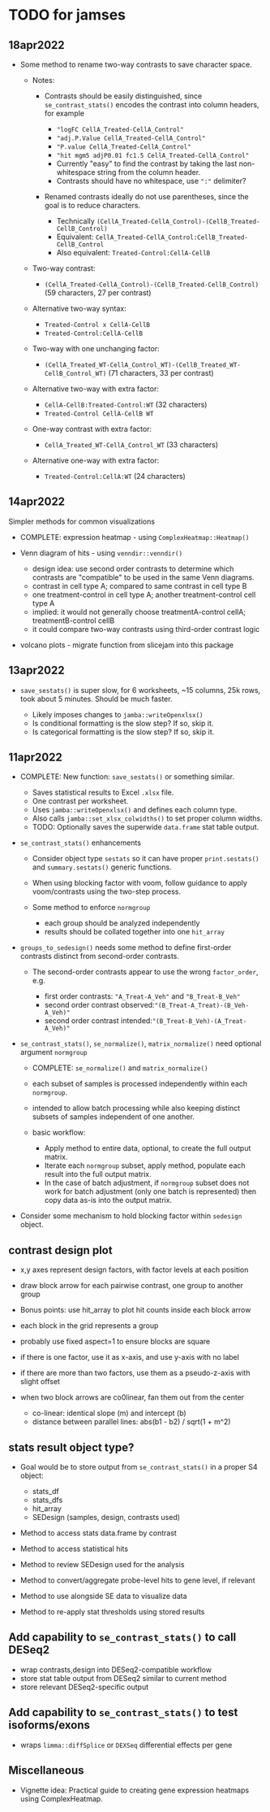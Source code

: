 
# TODO for jamses

## 18apr2022

* Some method to rename two-way contrasts to save character space.

   * Notes:
   
      * Contrasts should be easily distinguished, since `se_contrast_stats()`
      encodes the contrast into column headers, for example
      
         * `"logFC CellA_Treated-CellA_Control"`
         * `"adj.P.Value CellA_Treated-CellA_Control"`
         * `"P.value CellA_Treated-CellA_Control"`
         * `"hit mgm5 adjP0.01 fc1.5 CellA_Treated-CellA_Control"`
         * Currently "easy" to find the contrast by taking the last
         non-whitespace string from the column header.
         * Contrasts should have no whitespace, use `":"` delimiter?
         
      * Renamed contrasts ideally do not use parentheses, since the goal
      is to reduce characters.
      
         * Technically `(CellA_Treated-CellA_Control)-(CellB_Treated-CellB_Control)`
         * Equivalent: `CellA_Treated-CellA_Control:CellB_Treated-CellB_Control`
         * Also equivalent: `Treated-Control:CellA-CellB`
   
   * Two-way contrast:
      * `(CellA_Treated-CellA_Control)-(CellB_Treated-CellB_Control)`
      (59 characters, 27 per contrast)

   * Alternative two-way syntax:
      * `Treated-Control x CellA-CellB`
      * `Treated-Control:CellA-CellB`

   * Two-way with one unchanging factor:
      * `(CellA_Treated_WT-CellA_Control_WT)-(CellB_Treated_WT-CellB_Control_WT)`
      (71 characters, 33 per contrast)

   * Alternative two-way with extra factor:
      * `CellA-CellB:Treated-Control:WT` (32 characters)
      * `Treated-Control CellA-CellB WT`

   * One-way contrast with extra factor:
      * `CellA_Treated_WT-CellA_Control_WT`
      (33 characters)
   
   * Alternative one-way with extra factor:
      * `Treated-Control:CellA:WT` (24 characters)
   
   
## 14apr2022

Simpler methods for common visualizations

* COMPLETE: expression heatmap - using `ComplexHeatmap::Heatmap()`
* Venn diagram of hits - using `venndir::venndir()`

   * design idea: use second order contrasts to determine which
   contrasts are "compatible" to be used in the same Venn diagrams.
   * contrast in cell type A; compared to same contrast in cell type B
   * one treatment-control in cell type A; another treatment-control cell type A
   * implied: it would not generally choose treatmentA-control cellA; treatmentB-control cellB
   * it could compare two-way contrasts using third-order contrast logic


* volcano plots - migrate function from slicejam into this package


## 13apr2022

* `save_sestats()` is super slow, for 6 worksheets, ~15 columns, 25k rows,
took about 5 minutes. Should be much faster.

   * Likely imposes changes to `jamba::writeOpenxlsx()`
   * Is conditional formatting is the slow step? If so, skip it.
   * Is categorical formatting is the slow step? If so, skip it.

## 11apr2022

* COMPLETE: New function: `save_sestats()` or something similar.

   * Saves statistical results to Excel `.xlsx` file.
   * One contrast per worksheet.
   * Uses `jamba::writeOpenxlsx()` and defines each column type.
   * Also calls `jamba::set_xlsx_colwidths()` to set proper column widths.
   * TODO: Optionally saves the superwide `data.frame` stat table output.

* `se_contrast_stats()` enhancements

   * Consider object type `sestats` so it can have proper `print.sestats()`
   and `summary.sestats()` generic functions.
   * When using blocking factor with voom, follow guidance to
   apply voom/contrasts using the two-step process.
   * Some method to enforce `normgroup`
   
      * each group should be analyzed independently
      * results should be collated together into one `hit_array`

* `groups_to_sedesign()` needs some method to define first-order contrasts
distinct from second-order contrasts.

   * The second-order contrasts appear to use the wrong `factor_order`, e.g.
   
      * first order contrasts: `"A_Treat-A_Veh"` and `"B_Treat-B_Veh"`
      * second order contrast observed:`"(B_Treat-A_Treat)-(B_Veh-A_Veh)"`
      * second order contrast intended:`"(B_Treat-B_Veh)-(A_Treat-A_Veh)"`

* `se_contrast_stats()`, `se_normalize()`, `matrix_normalize()` need optional argument `normgroup`

   * COMPLETE: `se_normalize()` and `matrix_normalize()`
   * each subset of samples is processed independently within each `normgroup`.
   * intended to allow batch processing while also keeping distinct subsets
   of samples independent of one another.
   * basic workflow:
   
      * Apply method to entire data, optional, to create the full output matrix.
      * Iterate each `normgroup` subset, apply method, populate each result
      into the full output matrix.
      * In the case of batch adjustment, if `normgroup` subset does not work
      for batch adjustment (only one batch is represented) then copy data
      as-is into the output matrix.

* Consider some mechanism to hold blocking factor within `sedesign` object.


## contrast design plot

* x,y axes represent design factors, with factor levels at each position
* draw block arrow for each pairwise contrast, one group to another group
* Bonus points: use hit_array to plot hit counts inside each block arrow

* each block in the grid represents a group
* probably use fixed aspect=1 to ensure blocks are square

* if there is one factor, use it as x-axis, and use y-axis with no label
* if there are more than two factors, use them as a pseudo-z-axis with slight offset
* when two block arrows are co0linear, fan them out from the center

   * co-linear: identical slope (m) and intercept (b)
   * distance between parallel lines: abs(b1 - b2) / sqrt(1 + m^2)


## stats result object type?

* Goal would be to store output from `se_contrast_stats()` in
a proper S4 object:

   * stats_df
   * stats_dfs
   * hit_array
   * SEDesign (samples, design, contrasts used)

* Method to access stats data.frame by contrast
* Method to access statistical hits
* Method to review SEDesign used for the analysis
* Method to convert/aggregate probe-level hits to gene level, if relevant
* Method to use alongside SE data to visualize data
* Method to re-apply stat thresholds using stored results


## Add capability to `se_contrast_stats()` to call DESeq2

* wrap contrasts,design into DESeq2-compatible workflow
* store stat table output from DESeq2 similar to current method
* store relevant DESeq2-specific output


## Add capability to `se_contrast_stats()` to test isoforms/exons

* wraps `limma::diffSplice` or `DEXSeq` differential effects per gene



## Miscellaneous

* Vignette idea: Practical guide to creating gene expression
heatmaps using ComplexHeatmap.


